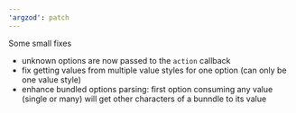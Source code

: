 ```yaml
---
'argzod': patch
---
```


Some small fixes

- unknown options are now passed to the `action` callback
- fix getting values from multiple value styles for one option (can only be one value style)
- enhance bundled options parsing: first option consuming any value (single or many) will get other characters of a bunndle to its value
